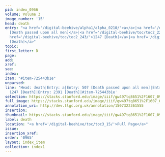 ```yaml
---
pid: index_0966
volume: Volume 3
image_number: '15'
head: death
entry: "<a href='/digital-beehive/alpha1/alpha_0210/'>a</a>|<a href='/digital-beehive/toc/toc2_121/'>507
  [Death passed upon all men]</a>|<a href='/digital-beehive/toc/toc2_227/'>1166 [Death]</a>|<a
  href='/digital-beehive/toc/toc2_243/'>1247 [Death]</a>|<a href='/digital-beehive/toc/toc2_414/'>2391
  [Death]</a>"
topic: 
first_letter: D
page: 
add: 
xref: 
see: 
index: 
item: "#item-725443b1e"
unparsed: 
line: 'Head: death|Entry: a|Entry: 507 [Death passed upon all men]|Entry: 1166 [Death]|Entry:
  1247 [Death]|Entry: 2391 [Death]|#item-725443b1e'
selection: https://stacks.stanford.edu/image/iiif/gw497tq8651%2F1607_0958/1420,2859,863,206/full/0/default.jpg
full_image: https://stacks.stanford.edu/image/iiif/gw497tq8651%2F1607_0958/full/full/0/default.jpg
annotation_uri: http://dev.llgc.org.uk/annotation/1507322361555
insertion: 
thumbnail: https://stacks.stanford.edu/image/iiif/gw497tq8651%2F1607_0958/1420,2859,863,206/150,/0/default.jpg
label: death
location: "<a href='/digital-beehive/toc/toc3_15/'>Full Page</a>"
issue: 
insertion_xref: 
order: '0965'
layout: index_item
collection: index1
---
```

